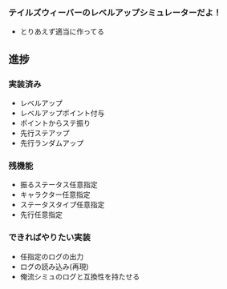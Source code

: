 ### テイルズウィーバーのレベルアップシミュレーターだよ！


 - とりあえず適当に作ってる
 


## 進捗


### 実装済み

 - レベルアップ
 - レベルアップポイント付与
 - ポイントからステ振り
 - 先行ステアップ
 - 先行ランダムアップ

### 残機能

 - 振るステータス任意指定
 - キャラクター任意指定
 - ステータスタイプ任意指定
 - 先行任意指定



### できればやりたい実装

 - 任指定のログの出力
 - ログの読み込み(再現)
 - 俺流シミュのログと互換性を持たせる
